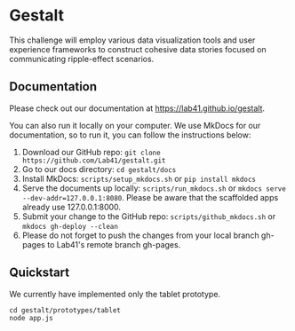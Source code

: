 # Gestalt
This challenge will employ various data visualization tools and user experience frameworks to construct cohesive data stories focused on communicating ripple-effect scenarios.

## Documentation

Please check out our documentation at https://lab41.github.io/gestalt.

You can also run it locally on your computer. We use MkDocs for our documentation, so to run it, you can follow the instructions below: 
1. Download our GitHub repo: `git clone https://github.com/Lab41/gestalt.git`
2. Go to our docs directory: `cd gestalt/docs`
3. Install MkDocs: `scripts/setup_mkdocs.sh` or `pip install mkdocs`
4. Serve the documents up locally: `scripts/run_mkdocs.sh` or `mkdocs serve --dev-addr=127.0.0.1:8080`. 
   Please be aware that the scaffolded apps already use 127.0.0.1:8000.
5. Submit your change to the GitHub repo: `scripts/github_mkdocs.sh` or `mkdocs gh-deploy --clean`
6. Please do not forget to push the changes from your local branch gh-pages to Lab41's remote branch gh-pages.

## Quickstart

We currently have implemented only the tablet prototype. 

```
cd gestalt/prototypes/tablet
node app.js
```